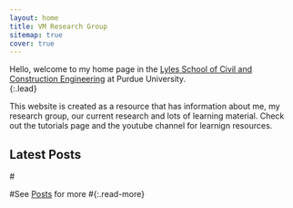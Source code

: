 ```yaml
---
layout: home
title: VM Research Group
sitemap: true
cover: true
---
```


Hello, welcome to my home page in the [Lyles School of Civil and Construction Engineering](https://engineering.purdue.edu/CCE) at Purdue University.  
{:.lead}

This website is created as a resource that has information about me, my research group, our current research and lots of learning material. Check out the tutorials page and the youtube channel for learnign resources. 
## Latest Posts

#<!--posts-->

#See [Posts](/posts/) for more
#{:.read-more}
